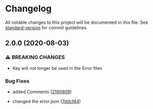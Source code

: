 # Changelog

All notable changes to this project will be documented in this file. See [standard-version](https://github.com/conventional-changelog/standard-version) for commit guidelines.

## 2.0.0 (2020-08-03)


### ⚠ BREAKING CHANGES

* Key will not longer be used in the Error files

### Bug Fixes

* added Comments ([2190809](https://github.com/SuveshBaskar/louis-url-shortener/commit/21908095119f1d0b3f7c6b184683a46b177d4976))


* changed the error.json ([7ddcf44](https://github.com/SuveshBaskar/louis-url-shortener/commit/7ddcf447849ee9bb8b98d19760aa40ea69278283))
